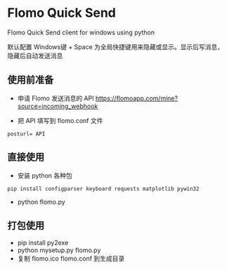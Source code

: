 # Flomo Quick Send 

Flomo Quick Send client for windows using python

默认配置 Windows键 + Space 为全局快捷键用来隐藏或显示。显示后写消息，隐藏后自动发送消息


## 使用前准备

- 申请 Flomo 发送消息的 API https://flomoapp.com/mine?source=incoming_webhook

- 把 API 填写到 flomo.conf 文件

```
posturl= API
```



## 直接使用

- 安装 python 各种包

```
pip install configparser keyboard requests matplotlib pywin32
```

- python flomo.py



## 打包使用

- pip install py2exe
- python mysetup.py flomo.py
- 复制 flomo.ico flomo.conf 到生成目录

